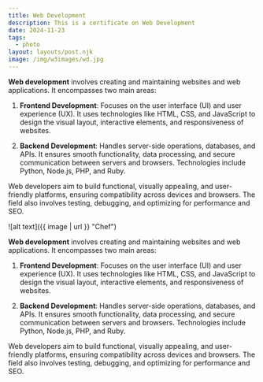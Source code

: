 ```yaml
---
title: Web Development
description: This is a certificate on Web Development
date: 2024-11-23
tags:
  - photo
layout: layouts/post.njk
image: /img/w3images/wd.jpg
---
```

**Web development** involves creating and maintaining websites and web applications. It encompasses two main areas:  

1. **Frontend Development**: Focuses on the user interface (UI) and user experience (UX). It uses technologies like HTML, CSS, and JavaScript to design the visual layout, interactive elements, and responsiveness of websites.  

2. **Backend Development**: Handles server-side operations, databases, and APIs. It ensures smooth functionality, data processing, and secure communication between servers and browsers. Technologies include Python, Node.js, PHP, and Ruby.  

Web developers aim to build functional, visually appealing, and user-friendly platforms, ensuring compatibility across devices and browsers. The field also involves testing, debugging, and optimizing for performance and SEO.

![alt text]({{ image | url }} "Chef")

**Web development** involves creating and maintaining websites and web applications. It encompasses two main areas:  

1. **Frontend Development**: Focuses on the user interface (UI) and user experience (UX). It uses technologies like HTML, CSS, and JavaScript to design the visual layout, interactive elements, and responsiveness of websites.  

2. **Backend Development**: Handles server-side operations, databases, and APIs. It ensures smooth functionality, data processing, and secure communication between servers and browsers. Technologies include Python, Node.js, PHP, and Ruby.  

Web developers aim to build functional, visually appealing, and user-friendly platforms, ensuring compatibility across devices and browsers. The field also involves testing, debugging, and optimizing for performance and SEO.
